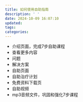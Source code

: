 ```yaml
---
title: 如何使用自助指南
description: ' '
date: 2024-10-09 16:07:10
updated:
tags:
categories:
---
```


 * 介绍页面，完成7步自助课程
 * 查看更多内容
 * 问题
 * 解决方案
 * 自助页面
 * 自助治疗计划
 * 免费资料下载页
 * 自助视频
 * mp3音频文件，巩固和强化7步课程






